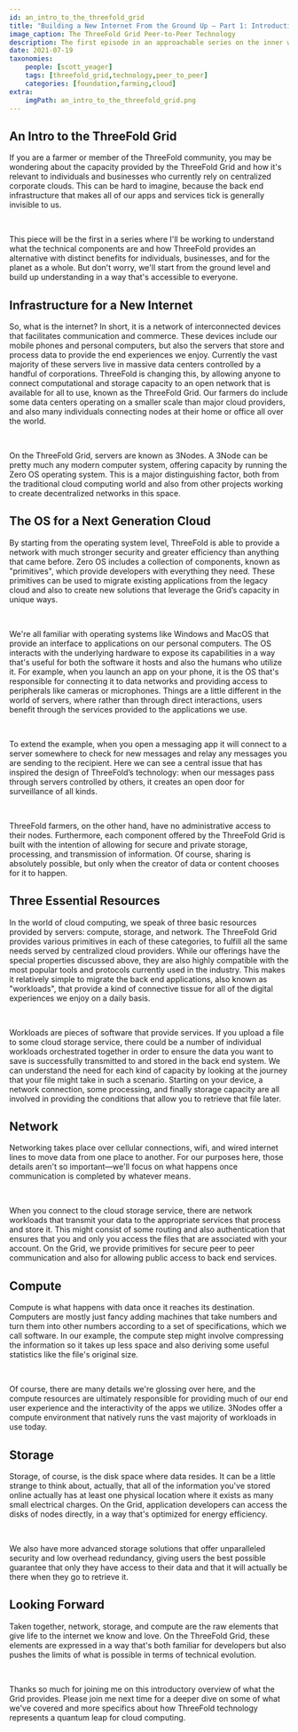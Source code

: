 ```yaml
---
id: an_intro_to_the_threefold_grid
title: "Building a New Internet From the Ground Up – Part 1: Introduction"
image_caption: The ThreeFold Grid Peer-to-Peer Technology
description: The first episode in an approachable series on the inner workings of the ThreeFold Grid.
date: 2021-07-19
taxonomies:
    people: [scott_yeager]
    tags: [threefold_grid,technology,peer_to_peer]
    categories: [foundation,farming,cloud]
extra:
    imgPath: an_intro_to_the_threefold_grid.png
---
```


## An Intro to the ThreeFold Grid

If you are a farmer or member of the ThreeFold community, you may be wondering about the capacity provided by the ThreeFold Grid and how it's relevant to individuals and businesses who currently rely on centralized corporate clouds. This can be hard to imagine, because the back end infrastructure that makes all of our apps and services tick is generally invisible to us. 

<br>

This piece will be the first in a series where I'll be working to understand what the technical components are and how ThreeFold provides an alternative with distinct benefits for individuals, businesses, and for the planet as a whole. But don't worry, we'll start from the ground level and build up understanding in a way that's accessible to everyone.

## Infrastructure for a New Internet

So, what is the internet? In short, it is a network of interconnected devices that facilitates communication and commerce. These devices include our mobile phones and personal computers, but also the servers that store and process data to provide the end experiences we enjoy. Currently the vast majority of these servers live in massive data centers controlled by a handful of corporations. ThreeFold is changing this, by allowing anyone to connect computational and storage capacity to an open network that is available for all to use, known as the ThreeFold Grid. Our farmers do include some data centers operating on a smaller scale than major cloud providers, and also many individuals connecting nodes at their home or office all over the world.

<br>

On the ThreeFold Grid, servers are known as 3Nodes. A 3Node can be pretty much any modern computer system, offering capacity by running the Zero OS operating system. This is a major distinguishing factor, both from the traditional cloud computing world and also from other projects working to create decentralized networks in this space. 

## The OS for a Next Generation Cloud

By starting from the operating system level, ThreeFold is able to provide a network with much stronger security and greater efficiency than anything that came before. Zero OS includes a collection of components, known as "primitives", which provide developers with everything they need. These primitives can be used to migrate existing applications from the legacy cloud and also to create new solutions that leverage the Grid’s capacity in unique ways.

<br>

We're all familiar with operating systems like Windows and MacOS that provide an interface to applications on our personal computers. The OS interacts with the underlying hardware to expose its capabilities in a way that's useful for both the software it hosts and also the humans who utilize it. For example, when you launch an app on your phone, it is the OS that's responsible for connecting it to data networks and providing access to peripherals like cameras or microphones. Things are a little different in the world of servers, where rather than through direct interactions, users benefit through the services provided to the applications we use.

<br>

To extend the example, when you open a messaging app it will connect to a server somewhere to check for new messages and relay any messages you are sending to the recipient. Here we can see a central issue that has inspired the design of ThreeFold’s technology: when our messages pass through servers controlled by others, it creates an open door for surveillance of all kinds.

<br>

ThreeFold farmers, on the other hand, have no administrative access to their nodes. Furthermore, each component offered by the ThreeFold Grid is built with the intention of allowing for secure and private storage, processing, and transmission of information. Of course, sharing is absolutely possible, but only when the creator of data or content chooses for it to happen.

## Three Essential Resources

In the world of cloud computing, we speak of three basic resources provided by servers: compute, storage, and network. The ThreeFold Grid provides various primitives in each of these     categories, to fulfill all the same needs served by centralized cloud providers. While our offerings have the special properties discussed above, they are also highly compatible with the most popular tools and protocols currently used in the industry. This makes it relatively simple to migrate the back end applications, also known as "workloads", that provide a kind of connective tissue for all of the digital experiences we enjoy on a daily basis.

<br>

Workloads are pieces of software that provide services. If you upload a file to some cloud storage service, there could be a number of individual workloads orchestrated together in order to ensure the data you want to save is successfully transmitted to and stored in the back end system. We can understand the need for each kind of capacity by looking at the journey that your file might take in such a scenario. Starting on your device, a network connection, some processing, and finally storage capacity are all involved in providing the conditions that allow you to retrieve that file later.

## Network

Networking takes place over cellular connections, wifi, and wired internet lines to move data from one place to another. For our purposes here, those details aren't so important—we'll focus on what happens once communication is completed by whatever means. 

<br>

When you connect to the cloud storage service, there are network workloads that transmit your data to the appropriate services that process and store it. This might consist of some routing and also authentication that ensures that you and only you access the files that are associated with your account. On the Grid, we provide primitives for secure peer to peer communication and also for allowing public access to back end services.

## Compute

Compute is what happens with data once it reaches its destination. Computers are mostly just fancy adding machines that take numbers and turn them into other numbers according to a set of specifications, which we call software. In our example, the compute step might involve compressing the information so it takes up less space and also deriving some useful statistics like the file's original size. 

<br>

Of course, there are many details we're glossing over here, and the compute resources are ultimately responsible for providing much of our end user experience and the interactivity of the apps we utilize. 3Nodes offer a compute environment that natively runs the vast majority of workloads in use today. 

## Storage

Storage, of course, is the disk space where data resides. It can be a little strange to think about, actually, that all of the information you've stored online actually has at least one physical location where it exists as many small electrical charges. On the Grid, application developers can access the disks of nodes directly, in a way that's optimized for energy efficiency. 

<br>

We also have more advanced storage solutions that offer unparalleled security and low overhead redundancy, giving users the best possible guarantee that only they have access to their data and that it will actually be there when they go to retrieve it.

## Looking Forward

Taken together, network, storage, and compute are the raw elements that give life to the internet we know and love. On the ThreeFold Grid, these elements are expressed in a way that's both familiar for developers but also pushes the limits of what is possible in terms of technical evolution. 

<br>

Thanks so much for joining me on this introductory overview of what the Grid provides. Please join me next time for a deeper dive on some of what we've covered and more specifics about how ThreeFold technology represents a quantum leap for cloud computing.
